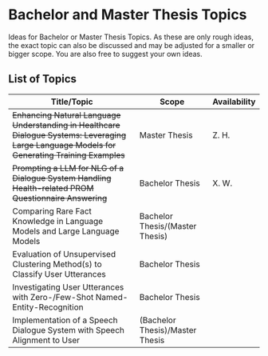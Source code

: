 # Bachelor and Master Thesis Topics
Ideas for Bachelor or Master Thesis Topics. As these are only rough ideas, the exact topic can also be discussed and may be adjusted for a smaller or bigger scope. You are also free to suggest your own ideas.


## List of Topics
| Title/Topic | Scope         | Availability |
|-------------|---------------|--------------|
|~~Enhancing Natural Language Understanding in Healthcare Dialogue Systems: Leveraging Large Language Models for Generating Training Examples~~ | Master Thesis | Z. H.   |
|~~Prompting a LLM for NLG of a Dialogue System Handling Health-related PROM Questionnaire Answering~~ | Bachelor Thesis | X. W. |
| Comparing Rare Fact Knowledge in Language Models and Large Language Models | Bachelor Thesis/(Master Thesis) | |
| Evaluation of Unsupervised Clustering Method(s) to Classify User Utterances | Bachelor Thesis | |
| Investigating User Utterances with Zero-/Few-Shot Named-Entity-Recognition | Bachelor Thesis | |
| Implementation of a Speech Dialogue System with Speech Alignment to User | (Bachelor Thesis)/Master Thesis | |
